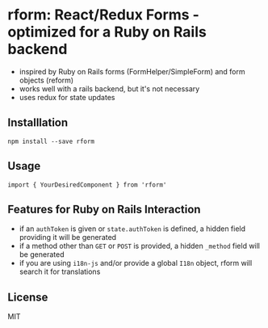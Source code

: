 # rform: React/Redux Forms - optimized for a Ruby on Rails backend

- inspired by Ruby on Rails forms (FormHelper/SimpleForm) and form objects
  (reform)
- works well with a rails backend, but it's not necessary
- uses redux for state updates

## Installlation

`npm install --save rform`

## Usage

`import { YourDesiredComponent } from 'rform'`

## Features for Ruby on Rails Interaction

- if an `authToken` is given or `state.authToken` is defined,
  a hidden field providing it will be generated
- if a method other than `GET` or `POST` is provided, a hidden `_method` field
  will be generated
- if you are using `i18n-js` and/or provide a global `I18n` object, rform
  will search it for translations

## License

MIT
